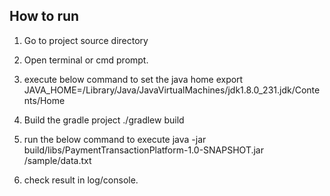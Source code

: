 How to run
-----------

1. Go to project source directory 
2. Open terminal or cmd prompt.
3. execute below command to set the java home
   export JAVA_HOME=/Library/Java/JavaVirtualMachines/jdk1.8.0_231.jdk/Contents/Home

4. Build the gradle project
   ./gradlew build
5. run the below command to execute
   java -jar build/libs/PaymentTransactionPlatform-1.0-SNAPSHOT.jar <AbsolutePath>/sample/data.txt

6. check result in log/console.
